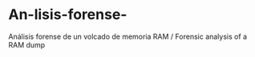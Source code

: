 # An-lisis-forense-
 Análisis forense de un volcado de memoria RAM / Forensic analysis of a RAM dump 
